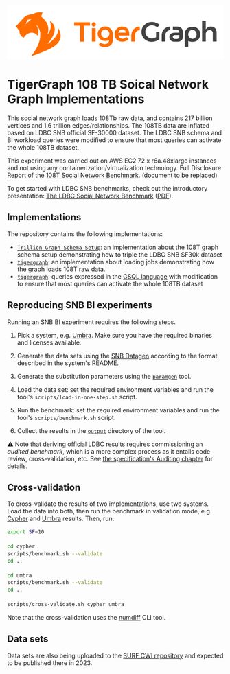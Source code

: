![TG_LOGO](https://github.com/trumanWangtg/108TB_trillion_graph_SNB/blob/main/TigerGraph-Logo.png)

# TigerGraph 108 TB Soical Network Graph Implementations

This social network graph loads 108Tb raw data, and contains 217 billion vertices and 1.6 trillion edges/relationships. The 108TB data are inflated based on LDBC SNB official SF-30000 dataset. The LDBC SNB schema and BI workload queries were modified to ensure that most queries can activate the whole 108TB dataset.

 This experiment was carried out on AWS EC2 72 x r6a.48xlarge instances and not using any containerization/virtualization technology.  Full Disclosure Report of the [108T Social Network Benchmark](https://docs.google.com/document/d/1h4PnZGpg8-HYBvIHjjgdeonchZo7hSHfEK8IsTrTZN0/edit). (document to be replaced) 



To get started with LDBC SNB benchmarks, check out the introductory presentation: [The LDBC Social Network Benchmark](https://docs.google.com/presentation/d/1p-nuHarSOKCldZ9iEz__6_V3sJ5kbGWlzZHusudW_Cc/) ([PDF](https://ldbcouncil.org/docs/presentations/ldbc-snb-2021-12.pdf)).



## Implementations

The repository contains the following implementations:

* [`Trillion Graph Schema Setup`](tigergraph/ddl/schema.gsql): an implementation about the 108T graph schema setup demonstrating how to triple the LDBC SNB SF30k dataset
* [`tigergraph`](tigergraph/ddl/load_dynamic.gsql): an implementation about loading jobs demonstrating how the graph loads 108T raw data. 
* [`tigergraph`](tigergraph/queries):  queries expressed in the [GSQL language](https://www.tigergraph.com/gsql/) with modification to ensure that most queries can activate the whole 108TB dataset
 

## Reproducing SNB BI experiments

Running an SNB BI experiment requires the following steps.

1. Pick a system, e.g. [Umbra](umbra/). Make sure you have the required binaries and licenses available.

1. Generate the data sets using the [SNB Datagen](https://github.com/ldbc/ldbc_snb_datagen_spark/) according to the format described in the system's README.

1. Generate the substitution parameters using the [`paramgen`](paramgen/) tool.

1. Load the data set: set the required environment variables and run the tool's `scripts/load-in-one-step.sh` script.

1. Run the benchmark: set the required environment variables and run the tool's `scripts/benchmark.sh` script.

1. Collect the results in the [`output`](output/) directory of the tool.

:warning:
Note that deriving official LDBC results requires commissioning an _audited benchmark_, which is a more complex process as it entails code review, cross-validation, etc.
See [the specification's Auditing chapter](https://ldbcouncil.org/ldbc_snb_docs/ldbc-snb-specification.pdf#chapter.7) for details.

## Cross-validation

To cross-validate the results of two implementations, use two systems.
Load the data into both, then run the benchmark in validation mode, e.g. [Cypher](cypher/) and [Umbra](umbra/) results.
Then, run:

```bash
export SF=10

cd cypher
scripts/benchmark.sh --validate
cd ..

cd umbra
scripts/benchmark.sh --validate
cd ..

scripts/cross-validate.sh cypher umbra
```

Note that the cross-validation uses the [numdiff](scripts/numdiff.md) CLI tool.



## Data sets

Data sets are also being uploaded to the [SURF CWI repository](https://repository.surfsara.nl/datasets/cwi/snb) and expected to be published there in 2023.

